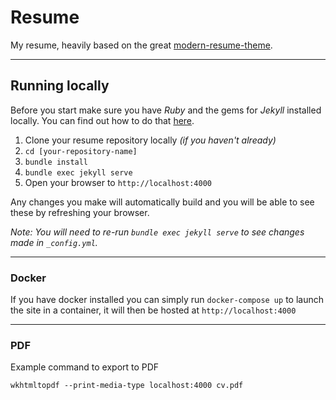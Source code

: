 # Resume

My resume, heavily based on the great [modern-resume-theme](https://github.com/sproogen/modern-resume-theme).

----

## Running locally

Before you start make sure you have *Ruby* and the gems for *Jekyll* installed locally. You can find out how to do that [here](https://jekyllrb.com/docs/installation/).

1. Clone your resume repository locally *(if you haven't already)*
2. `cd [your-repository-name]`
3. `bundle install`
4. `bundle exec jekyll serve`
5. Open your browser to `http://localhost:4000`

Any changes you make will automatically build and you will be able to see these by refreshing your browser.

*Note: You will need to re-run `bundle exec jekyll serve` to see changes made in `_config.yml`.*

----

### Docker

If you have docker installed you can simply run `docker-compose up` to launch the site in a container, it will then be hosted at `http://localhost:4000`

----

### PDF

Example command to export to PDF
```
wkhtmltopdf --print-media-type localhost:4000 cv.pdf
```
